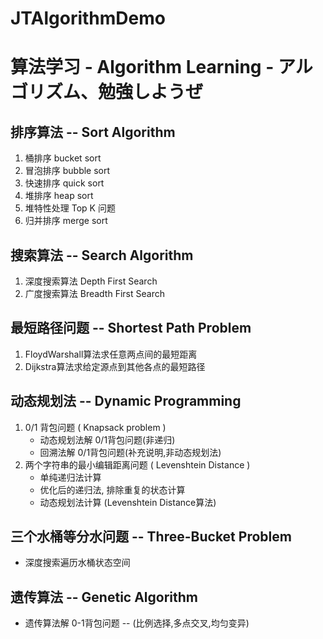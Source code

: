 # JTAlgorithmDemo
# 算法学习 - Algorithm Learning - アルゴリズム、勉強しようぜ

## 排序算法 -- Sort Algorithm

1. 桶排序 bucket sort
2. 冒泡排序 bubble sort
3. 快速排序 quick sort
4. 堆排序  heap sort
5. 堆特性处理 Top K 问题   
6. 归并排序  merge sort

## 搜索算法 -- Search Algorithm

1. 深度搜索算法 Depth First Search
2. 广度搜索算法 Breadth First Search

## 最短路径问题 -- Shortest Path Problem

1. FloydWarshall算法求任意两点间的最短距离
2. Dijkstra算法求给定源点到其他各点的最短路径

## 动态规划法 -- Dynamic Programming

1. 0/1 背包问题 ( Knapsack problem ) 
    * 动态规划法解 0/1背包问题(非递归)
    * 回溯法解 0/1背包问题(补充说明,非动态规划法)
2. 两个字符串的最小编辑距离问题 ( Levenshtein Distance )
    * 单纯递归法计算
    * 优化后的递归法, 排除重复的状态计算
    * 动态规划法计算 (Levenshtein Distance算法)

## 三个水桶等分水问题 -- Three-Bucket Problem
* 深度搜索遍历水桶状态空间

## 遗传算法 -- Genetic Algorithm
* 遗传算法解 0-1背包问题 -- (比例选择,多点交叉,均匀变异)

